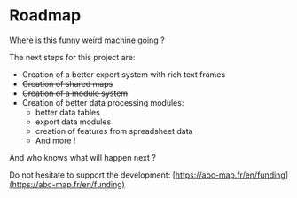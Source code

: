 # Roadmap

Where is this funny weird machine going ?

The next steps for this project are:

- ~~Creation of a better export system with rich text frames~~
- ~~Creation of shared maps~~
- ~~Creation of a module system~~
- Creation of better data processing modules: 
  - better data tables
  - export data modules
  - creation of features from spreadsheet data
  - And more !

And who knows what will happen next ?

Do not hesitate to support the development: [https://abc-map.fr/en/funding](https://abc-map.fr/en/funding)
